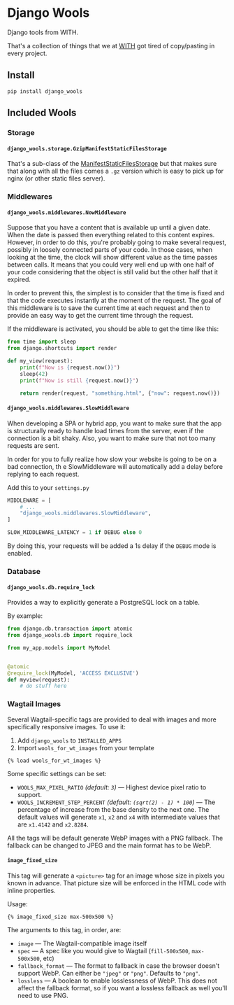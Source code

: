 Django Wools
============

Django tools from WITH.

That's a collection of things that we at [WITH](https://with-madrid.com/) got
tired of copy/pasting in every project.

## Install

```
pip install django_wools
```

## Included Wools

### Storage

#### `django_wools.storage.GzipManifestStaticFilesStorage`

That's a sub-class of the 
[ManifestStaticFilesStorage](https://docs.djangoproject.com/en/3.0/ref/contrib/staticfiles/#manifeststaticfilesstorage)
but that makes sure that along with all the files comes a `.gz` version which
is easy to pick up for nginx (or other static files server).

### Middlewares

#### `django_wools.middlewares.NowMiddleware`

Suppose that you have a content that is available up until a given date. When
the date is passed then everything related to this content expires. However,
in order to do this, you're probably going to make several request, possibly in
loosely connected parts of your code. In those cases, when looking at the time,
the clock will show different value as the time passes between calls. It means
that you could very well end up with one half of your code considering that the
object is still valid but the other half that it expired.

In order to prevent this, the simplest is to consider that the time is fixed
and that the code executes instantly at the moment of the request. The goal
of this middleware is to save the current time at each request and then to
provide an easy way to get the current time through the request.

If the middleware is activated, you should be able to get the time like this:

```python
from time import sleep
from django.shortcuts import render

def my_view(request):
    print(f"Now is {request.now()}")
    sleep(42)
    print(f"Now is still {request.now()}")

    return render(request, "something.html", {"now": request.now()})
```

#### `django_wools.middlewares.SlowMiddleware`

When developing a SPA or hybrid app, you want to make sure that the app is
structurally ready to handle load times from the server, even if the connection
is a bit shaky. Also, you want to make sure that not too many requests are
sent.

In order for you to fully realize how slow your website is going to be on a bad
connection, th e SlowMiddleware will automatically add a delay before replying
to each request.

Add this to your `settings.py`

```python
MIDDLEWARE = [
    # ...
    "django_wools.middlewares.SlowMiddleware",
]

SLOW_MIDDLEWARE_LATENCY = 1 if DEBUG else 0
```

By doing this, your requests will be added a 1s delay if the `DEBUG` mode is
enabled.

### Database

#### `django_wools.db.require_lock`

Provides a way to explicitly generate a PostgreSQL lock on a table.

By example:

```python
from django.db.transaction import atomic
from django_wools.db import require_lock

from my_app.models import MyModel


@atomic
@require_lock(MyModel, 'ACCESS EXCLUSIVE')
def myview(request):
    # do stuff here
```

### Wagtail Images

Several Wagtail-specific tags are provided to deal with images and more
specifically responsive images. To use it:

1. Add `django_wools` to `INSTALLED_APPS`
2. Import `wools_for_wt_images` from your template

```
{% load wools_for_wt_images %}
```

Some specific settings can be set:

- `WOOLS_MAX_PIXEL_RATIO` _(default: `3`)_ &mdash; Highest device pixel ratio
  to support.
- `WOOLS_INCREMENT_STEP_PERCENT` _(default: `(sqrt(2) - 1) * 100`)_ &mdash; The
  percentage of increase from the base density to the next one. The default
  values will generate `x1`, `x2` and `x4` with intermediate values that are
  `x1.4142` and `x2.8284`.

All the tags will be default generate WebP images with a PNG fallback. The
fallback can be changed to JPEG and the main format has to be WebP.

#### `image_fixed_size`

This tag will generate a `<picture>` tag for an image whose size in pixels you
known in advance. That picture size will be enforced in the HTML code with
inline properties.

Usage:

```
{% image_fixed_size max-500x500 %}
```

The arguments to this tag, in order, are:

- `image` &mdash; The Wagtail-compatible image itself
- `spec` &mdash; A spec like you would give to Wagtail (`fill-500x500`,
   `max-500x500`, etc)
- `fallback_format` &mdash; The format to fallback in case the browser doesn't
  support WebP. Can either be `"jpeg"` or `"png"`. Defaults to `"png"`.
- `lossless` &mdash; A boolean to enable losslessness of WebP. This does not
  affect the fallback format, so if you want a lossless fallback as well you'll
  need to use PNG.
